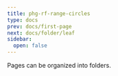 ```yaml
---
title: phg-rf-range-circles
type: docs
prev: docs/first-page
next: docs/folder/leaf
sidebar:
  open: false
---
```


Pages can be organized into folders.
